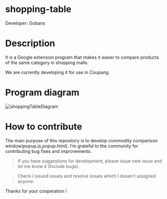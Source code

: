 # shopping-table

Developer: Gobans


# Description

It is a Google extension program that makes it easier to compare products of the same category in shopping malls.

We are currently developing it for use in Coupang.


# Program diagram

![shoppingTableDiagram](https://user-images.githubusercontent.com/56781342/100103892-d651ca80-2ea8-11eb-87fe-09ec6f99f0f7.png)


# How to contribute

The main purpose of this repository is to develop commodity comparison window(popup.js,popup.html). I'm grateful to the community for contributing bug fixes and improvements. 

> If you have suggestions for development, please issue new issue and let me know it (Include bugs). 

> Check I issued issues and resolve issues which I dosen't assigned anyone.

Thanks for your cooperation !
